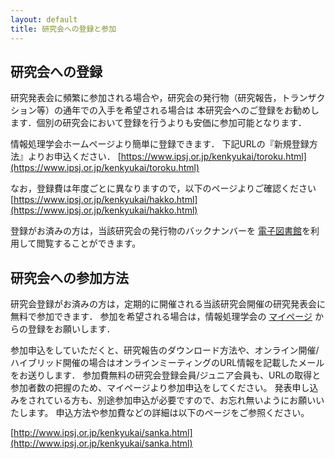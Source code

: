 ```yaml
---
layout: default
title: 研究会への登録と参加
---
```


## 研究会への登録

研究発表会に頻繁に参加される場合や，研究会の発行物（研究報告，トランザクション等）の通年での入手を希望される場合は
本研究会へのご登録をお勧めします．個別の研究会において登録を行うよりも安価に参加可能となります．

情報処理学会ホームページより簡単に登録できます．
下記URLの『新規登録方法』よりお申込ください．
[https://www.ipsj.or.jp/kenkyukai/toroku.html](https://www.ipsj.or.jp/kenkyukai/toroku.html)

なお，登録費は年度ごとに異なりますので，以下のページよりご確認ください
[https://www.ipsj.or.jp/kenkyukai/hakko.html](https://www.ipsj.or.jp/kenkyukai/hakko.html)

登録がお済みの方は，当該研究会の発行物のバックナンバーを [電子図書館](https://www.ipsj.or.jp/e-library/digital_library.html)を利用して閲覧することができます。

## 研究会への参加方法

研究会登録がお済みの方は，定期的に開催される当該研究会開催の研究発表会に無料で参加できます．
参加を希望される場合は，情報処理学会の [マイページ](https://www.ipsj.or.jp/mypage.html) からの登録をお願いします．

参加申込をしていただくと、研究報告のダウンロード方法や、オンライン開催/ハイブリッド開催の場合はオンラインミーティングのURL情報を記載したメールをお送りします．
参加費無料の研究会登録会員/ジュニア会員も、URLの取得と参加者数の把握のため、マイページより参加申込をしてください。
発表申し込みをされている方も、別途参加申込が必要ですので、お忘れ無いようにお願いいたします。
申込方法や参加費などの詳細は以下のページをご参照ください。

[http://www.ipsj.or.jp/kenkyukai/sanka.html](http://www.ipsj.or.jp/kenkyukai/sanka.html)
